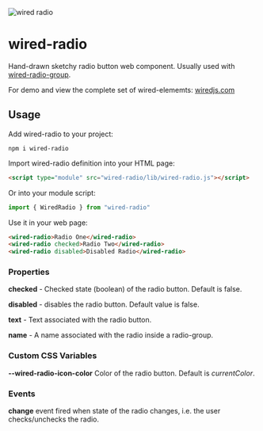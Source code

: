 ![wired radio](https://wiredjs.github.io/wired-elements/images/radio.gif)

# wired-radio
Hand-drawn sketchy radio button web component. Usually used with [wired-radio-group](https://github.com/wiredjs/wired-elements/tree/master/packages/wired-radio-group).

For demo and view the complete set of wired-elememts: [wiredjs.com](http://wiredjs.com/)

## Usage

Add wired-radio to your project:
```
npm i wired-radio
```
Import wired-radio definition into your HTML page:
```html
<script type="module" src="wired-radio/lib/wired-radio.js"></script>
```
Or into your module script:
```javascript
import { WiredRadio } from "wired-radio"
```

Use it in your web page:
```html
<wired-radio>Radio One</wired-radio>
<wired-radio checked>Radio Two</wired-radio>
<wired-radio disabled>Disabled Radio</wired-radio>
```

### Properties

**checked** - Checked state (boolean) of the radio button. Default is false.

**disabled** - disables the radio button. Default value is false. 

**text** - Text associated with the radio button.

**name** - A name associated with the radio inside a radio-group.

### Custom CSS Variables

**--wired-radio-icon-color** Color of the radio button. Default is *currentColor*.

### Events
**change** event fired when state of the radio changes, i.e. the user checks/unchecks the radio.

